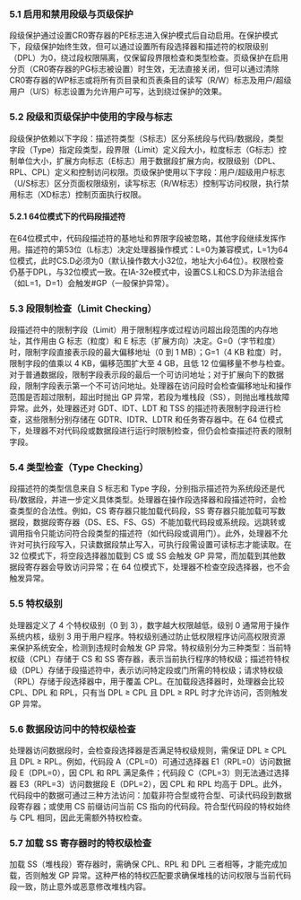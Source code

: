 ### 5.1 启用和禁用段级与页级保护
段级保护通过设置CR0寄存器的PE标志进入保护模式后自动启用。在保护模式下，段级保护始终生效，但可以通过设置所有段选择器和描述符的权限级别（DPL）为0，绕过段权限隔离，仅保留段界限检查和类型检查。页级保护在启用分页（CR0寄存器的PG标志被设置）时生效，无法直接关闭，但可以通过清除CR0寄存器的WP标志或将所有页目录和页表条目的读写（R/W）标志及用户/超级用户（U/S）标志设置为允许用户可写，达到绕过保护的效果。
### 5.2 段级和页级保护中使用的字段与标志
段级保护依赖以下字段：描述符类型（S标志）区分系统段与代码/数据段，类型字段（Type）指定段类型，段界限（Limit）定义段大小，粒度标志（G标志）控制单位大小，扩展方向标志（E标志）用于数据段扩展方向，权限级别（DPL、RPL、CPL）定义和控制访问权限。页级保护使用以下字段：用户/超级用户标志（U/S标志）区分页面权限级别，读写标志（R/W标志）控制写访问权限，执行禁用标志（XD标志）控制页面执行权限。
#### 5.2.1 64位模式下的代码段描述符
在64位模式中，代码段描述符的基地址和界限字段被忽略，其他字段继续发挥作用。描述符的第53位（L标志）决定处理器操作模式：L=0为兼容模式，L=1为64位模式，此时CS.D必须为0（默认操作数大小32位，地址大小64位）。权限检查仍基于DPL，与32位模式一致。在IA-32e模式中，设置CS.L和CS.D为非法组合（如L=1，D=1）会触发#GP（一般保护异常）。
### 5.3 段限制检查（Limit Checking）
段描述符中的限制字段（Limit）用于限制程序或过程访问超出段范围的内存地址，其作用由 G 标志（粒度）和 E 标志（扩展方向）决定。G=0（字节粒度）时，限制字段直接表示段的最大偏移地址（0 到 1 MB）；G=1（4 KB 粒度）时，限制字段的值乘以 4 KB，偏移范围扩大至 4 GB，且低 12 位偏移量不参与检查。对于普通数据段，限制字段表示段的最后一个可访问地址；对于扩展向下的数据段，限制字段表示第一个不可访问地址。处理器在访问段时会检查偏移地址和操作范围是否超过限制，超出时抛出 GP 异常，若段为堆栈段（SS），则抛出堆栈故障异常。此外，处理器还对 GDT、IDT、LDT 和 TSS 的描述符表限制字段进行检查，这些限制分别存储在 GDTR、IDTR、LDTR 和任务寄存器中。在 64 位模式下，处理器不对代码段或数据段进行运行时限制检查，但仍会检查描述符表的限制字段。
### 5.4 类型检查（Type Checking）
段描述符的类型信息来自 S 标志和 Type 字段，分别指示描述符为系统段还是代码/数据段，并进一步定义具体类型。处理器在操作段选择器和段描述符时，会检查类型的合法性。例如，CS 寄存器只能加载代码段，SS 寄存器只能加载可写数据段，数据段寄存器（DS、ES、FS、GS）不能加载代码段或系统段。远跳转或调用指令只能访问符合段类型的描述符（如代码段或调用门）。此外，处理器不允许对可执行段写入，只读数据段禁止写入，可执行段需设置可读标志才能读取。在 32 位模式下，将空段选择器加载到 CS 或 SS 会触发 GP 异常，而加载到其他数据段寄存器会导致访问异常；在 64 位模式下，处理器不检查空段选择器，也不会触发异常。
### 5.5 特权级别
处理器定义了 4 个特权级别（0 到 3），数字越大权限越低，级别 0 通常用于操作系统内核，级别 3 用于用户程序。特权级别通过防止低权限程序访问高权限资源来保护系统安全，检测到违规时会触发 GP 异常。特权级别分为三种类型：当前特权级（CPL）存储于 CS 和 SS 寄存器，表示当前执行程序的特权级；描述符特权级（DPL）存储于段描述符中，表示访问特定段或门所需的特权级；请求特权级（RPL）存储于段选择器中，用于覆盖 CPL。在加载段选择器时，处理器会比较 CPL、DPL 和 RPL，只有当 DPL ≥ CPL 且 DPL ≥ RPL 时才允许访问，否则触发 GP 异常。
### 5.6 数据段访问中的特权级检查
处理器访问数据段时，会检查段选择器是否满足特权级规则，需保证 DPL ≥ CPL 且 DPL ≥ RPL。例如，代码段 A（CPL=0）可通过选择器 E1（RPL=0）访问数据段 E（DPL=0），因 CPL 和 RPL 满足条件；代码段 C（CPL=3）则无法通过选择器 E3（RPL=3）访问数据段 E（DPL=2），因 CPL 和 RPL 均高于 DPL。此外，代码段中的数据可通过三种方法访问：加载非符合型或符合型、可读代码段到数据段寄存器；或使用 CS 前缀访问当前 CS 指向的代码段。符合型代码段的特权始终与 CPL 相同，因此无需额外特权检查。
### 5.7 加载 SS 寄存器时的特权级检查
加载 SS（堆栈段）寄存器时，需确保 CPL、RPL 和 DPL 三者相等，才能完成加载，否则触发 GP 异常。这种严格的特权匹配要求确保堆栈的访问权限与当前代码段一致，防止意外或恶意修改堆栈内容。
